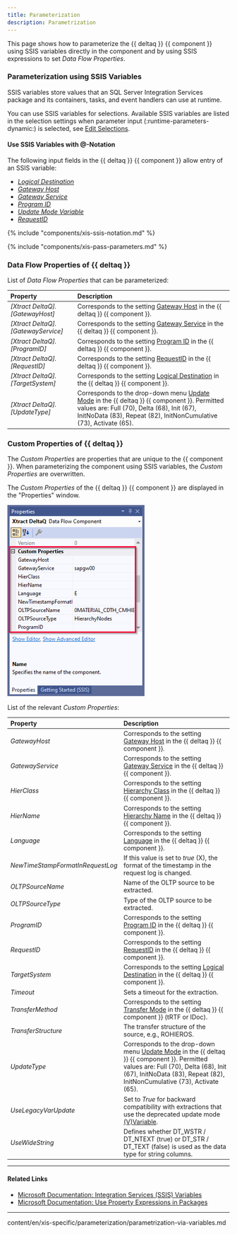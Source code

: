 ```yaml
---
title: Parameterization 
description: Parametrization 
---
```


This page shows how to parameterize the {{ deltaq }} {{ component }} using SSIS variables directly in the component and by using SSIS expressions to set *Data Flow Properties*.

### Parameterization using SSIS Variables

SSIS variables store values that an SQL Server Integration Services package and its containers, tasks, and event handlers can use at runtime.

You can use SSIS variables for selections.
Available SSIS variables are listed in the selection settings when parameter input (:runtime-parameters-dynamic:) is selected, see [Edit Selections](selections.md#edit-selections).

#### Use SSIS Variables with @-Notation

The following input fields in the {{ deltaq }} {{ component }} allow entry of an SSIS variable:

- [*Logical Destination*](deltaq-customization.md/#logical-destination)
- [*Gateway Host*](deltaq-customization.md/#gateway)
- [*Gateway Service*](deltaq-customization.md/#gateway)
- [*Program ID*](deltaq-customization.md/#gateway)
- [*Update Mode Variable*](settings.md/#update-mode-variable)
- [*RequestID*](settings.md/#request-id)

{% include "components/xis-ssis-notation.md" %}

{% include "components/xis-pass-parameters.md" %}

### Data Flow Properties of {{ deltaq }}
List of *Data Flow Properties* that can be parameterized:

|Property |Description|
|:----|:----|
| *[Xtract DeltaQ].[GatewayHost]*|Corresponds to the setting [Gateway Host](deltaq-customization.md/#gateway) in the {{ deltaq }} {{ component }}.|
| *[Xtract DeltaQ].[GatewayService]*|Corresponds to the setting [Gateway Service](deltaq-customization.md/#gateway) in the {{ deltaq }} {{ component }}.|
| *[Xtract DeltaQ].[ProgramID]*|Corresponds to the setting [Program ID](deltaq-customization.md/#gateway) in the {{ deltaq }} {{ component }}.|
| *[Xtract DeltaQ].[RequestID]*|Corresponds to the setting [RequestID](settings.md/#request-id) in the {{ deltaq }} {{ component }}.|
| *[Xtract DeltaQ].[TargetSystem]*|Corresponds to the setting [Logical Destination](deltaq-customization.md/#logical-destination) in the {{ deltaq }} {{ component }}.|
| *[Xtract DeltaQ].[UpdateType]*|Corresponds to the drop-down menu [Update Mode](update-mode.md/#update-modes) in the {{ deltaq }} {{ component }}. Permitted values are: Full (70), Delta (68), Init (67), InitNoData (83), Repeat (82), InitNonCumulative (73), Activate (65). |

### Custom Properties of {{ deltaq }}

The *Custom Properties* are properties that are unique to the {{ component }}.
When parameterizing the component using SSIS variables, the *Custom Properties* are overwritten.

The *Custom Properties* of the {{ deltaq }} {{ component }} are displayed in the "Properties" window. 

![deltaq-properties](../../assets/images/xis/documentation/deltaq/deltaq-properties.png)

List of the relevant *Custom Properties*:

|Property|Description|
|:----|:----|
| *GatewayHost* | Corresponds to the setting [Gateway Host](deltaq-customization.md/#gateway) in the {{ deltaq }} {{ component }}.|
| *GatewayService* |Corresponds to the setting [Gateway Service](deltaq-customization.md/#gateway) in the {{ deltaq }} {{ component }}.|
| *HierClass* | Corresponds to the setting [Hierarchy Class](settings.md/#hierarchy-class) in the {{ deltaq }} {{ component }}.|
| *HierName* | Corresponds to the setting [Hierarchy Name](settings.md/#hierarchy-name) in the {{ deltaq }} {{ component }}. |
| *Language* | Corresponds to the setting [Language](settings.md/#language) in the {{ deltaq }} {{ component }}.|
| *NewTimeStampFormatInRequestLog* | If this value is set to *true* (X), the format of the timestamp in the request log is changed.|
| *OLTPSourceName* | Name of the OLTP source to be extracted.|
| *OLTPSourceType* | Type of the OLTP source to be extracted.|
| *ProgramID* | Corresponds to the setting [Program ID](deltaq-customization.md/#gateway) in the {{ deltaq }} {{ component }}.|
| *RequestID* | Corresponds to the setting [RequestID](settings.md/#request-id) in the {{ deltaq }} {{ component }}.|
| *TargetSystem* | Corresponds to the setting [Logical Destination](deltaq-customization.md/#logical-destination) in the {{ deltaq }} {{ component }}.|
| *Timeout* | Sets a timeout for the extraction.|
| *TransferMethod* | Corresponds to the setting [Transfer Mode](settings.md/#transfer-mode) in the {{ deltaq }} {{ component }} (tRTF or IDoc).|
| *TransferStructure* | The transfer structure of the source, e.g., ROHIEROS.|
| *UpdateType* | Corresponds to the drop-down menu [Update Mode](update-mode.md/#update-modes) in the {{ deltaq }} {{ component }}. Permitted values are: Full (70), Delta (68), Init (67), InitNoData (83), Repeat (82), InitNonCumulative (73), Activate (65).|
| *UseLegacyVarUpdate* | Set to *True* for backward compatibility with extractions that use the deprecated update mode [(V)Variable](settings.md/#update-mode-variable).|
| *UseWideString* | Defines whether DT_WSTR / DT_NTEXT (true) or DT_STR / DT_TEXT (false) is used as the data type for string columns.|

****
#### Related Links
- [Microsoft Documentation: Integration Services (SSIS) Variables](https://docs.microsoft.com/en-us/sql/integration-services/integration-services-ssis-variables?view=sql-server-ver15)
- [Microsoft Documentation: Use Property Expressions in Packages](https://learn.microsoft.com/en-us/sql/integration-services/expressions/use-property-expressions-in-packages)

-------------


content/en/xis-specific/parameterization/parametrization-via-variables.md 

